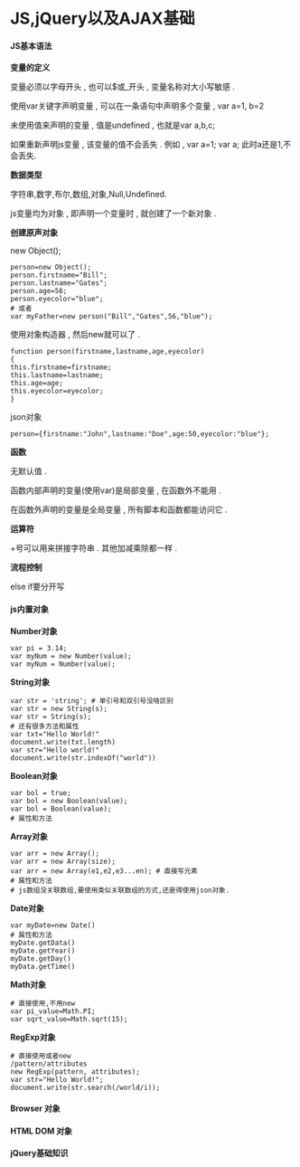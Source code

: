 # JS,jQuery以及AJAX基础

#### JS基本语法

**变量的定义**

变量必须以字母开头 , 也可以$或\_开头 , 变量名称对大小写敏感 .

使用var关键字声明变量 , 可以在一条语句中声明多个变量 , var a=1, b=2

未使用值来声明的变量 , 值是undefined , 也就是var a,b,c;

如果重新声明js变量 , 该变量的值不会丢失 . 例如 , var a=1; var a; 此时a还是1,不会丢失.

**数据类型**

字符串,数字,布尔,数组,对象,Null,Undefined.

js变量均为对象 , 即声明一个变量时 , 就创建了一个新对象 .

**创建原声对象**

new Object\(\);

```
person=new Object();
person.firstname="Bill";
person.lastname="Gates";
person.age=56;
person.eyecolor="blue";
# 或者
var myFather=new person("Bill","Gates",56,"blue");
```

使用对象构造器 , 然后new就可以了 .

```
function person(firstname,lastname,age,eyecolor)
{
this.firstname=firstname;
this.lastname=lastname;
this.age=age;
this.eyecolor=eyecolor;
}
```

json对象

```
person={firstname:"John",lastname:"Doe",age:50,eyecolor:"blue"};
```

**函数**

无默认值 .

函数内部声明的变量\(使用var\)是局部变量 , 在函数外不能用 .

在函数外声明的变量是全局变量 , 所有脚本和函数都能访问它 .

**运算符**

+号可以用来拼接字符串 . 其他加减乘除都一样 .

**流程控制**

else if要分开写

#### js内置对象

**Number对象**

```
var pi = 3.14;
var myNum = new Number(value);
var myNum = Number(value);
```

**String对象**

```
var str = 'string'; # 单引号和双引号没啥区别
var str = new String(s);
var str = String(s);
# 还有很多方法和属性
var txt="Hello World!"
document.write(txt.length)
var str="Hello world!"
document.write(str.indexOf("world"))
```

**Boolean对象**

```
var bol = true;
var bol = new Boolean(value);
var bol = Boolean(value);
# 属性和方法
```

**Array对象**

```
var arr = new Array();
var arr = new Array(size);
var arr = new Array(e1,e2,e3...en); # 直接写元素
# 属性和方法
# js数组没关联数组,要使用类似关联数组的方式,还是得使用json对象.
```

**Date对象**

```
var myDate=new Date()
# 属性和方法
myDate.getData()
myDate.getYear()
myDate.getDay()
myData.getTime()
```

**Math对象**

```
# 直接使用,不用new
var pi_value=Math.PI;
var sqrt_value=Math.sqrt(15);
```

**RegExp对象**

```
# 直接使用或者new
/pattern/attributes
new RegExp(pattern, attributes);
var str="Hello World!";
document.write(str.search(/world/i));
```

#### **Browser 对象**

#### **HTML DOM 对象**

#### jQuery基础知识



